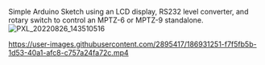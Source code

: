Simple Arduino Sketch using an LCD display, RS232 level converter, and rotary switch to control an MPTZ-6 or MPTZ-9 standalone.
![PXL_20220826_143510516](https://user-images.githubusercontent.com/2895417/186929299-beedaeb5-8775-4d59-9b8b-04c1d3a5764d.jpg)

https://user-images.githubusercontent.com/2895417/186931251-f7f5fb5b-1d53-40a1-afc8-c757a24fa72c.mp4
